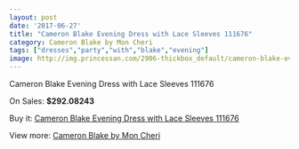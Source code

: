 ```yaml
---
layout: post
date: '2017-06-27'
title: "Cameron Blake Evening Dress with Lace Sleeves 111676"
category: Cameron Blake by Mon Cheri
tags: ["dresses","party","with","blake","evening"]
image: http://img.princessan.com/2906-thickbox_default/cameron-blake-evening-dress-with-lace-sleeves-111676.jpg
---
```

Cameron Blake Evening Dress with Lace Sleeves 111676

On Sales: **$292.08243**
<a href="https://www.princessan.com/en/cameron-blake-by-mon-cheri/1303-cameron-blake-evening-dress-with-lace-sleeves-111676.html"><amp-img layout="responsive" width="600" height="600" src="//img.princessan.com/2906-thickbox_default/cameron-blake-evening-dress-with-lace-sleeves-111676.jpg" alt="Cameron Blake Evening Dress with Lace Sleeves 111676 0" /></a>
<a href="https://www.princessan.com/en/cameron-blake-by-mon-cheri/1303-cameron-blake-evening-dress-with-lace-sleeves-111676.html"><amp-img layout="responsive" width="600" height="600" src="//img.princessan.com/2907-thickbox_default/cameron-blake-evening-dress-with-lace-sleeves-111676.jpg" alt="Cameron Blake Evening Dress with Lace Sleeves 111676 1" /></a>

Buy it: [Cameron Blake Evening Dress with Lace Sleeves 111676](https://www.princessan.com/en/cameron-blake-by-mon-cheri/1303-cameron-blake-evening-dress-with-lace-sleeves-111676.html "Cameron Blake Evening Dress with Lace Sleeves 111676")

View more: [Cameron Blake by Mon Cheri](https://www.princessan.com/en/12-cameron-blake-by-mon-cheri "Cameron Blake by Mon Cheri")